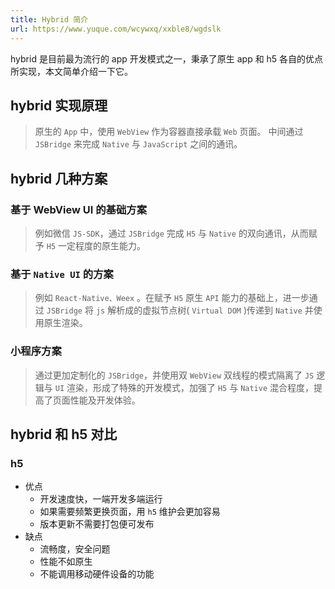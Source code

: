 ```yaml
---
title: Hybrid 简介
url: https://www.yuque.com/wcywxq/xxble8/wgdslk
---
```


hybrid 是目前最为流行的 app 开发模式之一，秉承了原生 app 和 h5 各自的优点所实现，本文简单介绍一下它。 <a name="d21fe060"></a>

## hybrid 实现原理

> 原生的 `App` 中，使用 `WebView` 作为容器直接承载 `Web` 页面。 中间通过 `JSBridge` 来完成 `Native` 与 `JavaScript` 之间的通讯。

<a name="2b2937b3"></a>

## hybrid 几种方案

<a name="37b0f686"></a>

### 基于 WebView UI 的基础方案

> 例如微信 `JS-SDK`，通过 `JSBridge` 完成 `H5` 与 `Native` 的双向通讯，从而赋予 `H5` 一定程度的原生能力。

<a name="2e5d601a"></a>

### 基于 `Native UI` 的方案

> 例如 `React-Native、Weex` 。在赋予 `H5` 原生 `API` 能力的基础上，进一步通过 `JSBridge` 将 `js` 解析成的虚拟节点树( `Virtual DOM` )传递到 `Native` 并使用原生渲染。

<a name="63799e88"></a>

### 小程序方案

> 通过更加定制化的 `JSBridge`，并使用双 `WebView` 双线程的模式隔离了 `JS` 逻辑与 `UI` 渲染，形成了特殊的开发模式，加强了 `H5` 与 `Native` 混合程度，提高了页面性能及开发体验。

<a name="736049df"></a>

## hybrid 和 h5 对比

<a name="h5"></a>

### h5

- 优点
  - 开发速度快，一端开发多端运行
  - 如果需要频繁更换页面，用 `h5` 维护会更加容易
  - 版本更新不需要打包便可发布
- 缺点
  - 流畅度，安全问题
  - 性能不如原生
  - 不能调用移动硬件设备的功能
